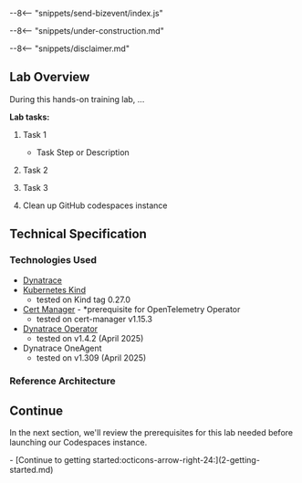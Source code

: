 --8<-- "snippets/send-bizevent/index.js"

<!--TODO: Remove Under Construction -->
--8<-- "snippets/under-construction.md"

<!--TODO: Update disclaimer (optional) -->
--8<-- "snippets/disclaimer.md"

<!--TODO: Update lab overview (match readme) -->
## Lab Overview

During this hands-on training lab, ...

**Lab tasks:**

1. Task 1

     - Task Step or Description

2. Task 2

3. Task 3

10. Clean up GitHub codespaces instance

<!--TODO: Update tech spec of lab components -->
## Technical Specification

### Technologies Used
- [Dynatrace](https://www.dynatrace.com/trial)
- [Kubernetes Kind](https://kind.sigs.k8s.io/)
    - tested on Kind tag 0.27.0
- [Cert Manager](https://cert-manager.io/) - *prerequisite for OpenTelemetry Operator
    - tested on cert-manager v1.15.3
- [Dynatrace Operator](https://github.com/Dynatrace/dynatrace-operator)
    - tested on v1.4.2 (April 2025)
- Dynatrace OneAgent
    - tested on v1.309 (April 2025)

### Reference Architecture

## Continue

In the next section, we'll review the prerequisites for this lab needed before launching our Codespaces instance.

<div class="grid cards" markdown>
- [Continue to getting started:octicons-arrow-right-24:](2-getting-started.md)
</div>